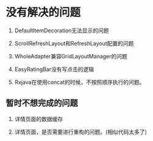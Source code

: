 # 没有解决的问题

1. DefaultItemDecoration无法显示的问题

2. ScrollRefreshLayout和RefreshLayout配置的问题

3. WholeAdapter兼容GridLayoutManager的问题

4. EasyRatingBar没有写点击的逻辑

5. Rxjava在使用concat的时候，不按照顺序执行的问题。


## 暂时不想完成的问题

1. 详情页面的数据缓存

2. 详情页面，是否需要进行重构的问题。(相似代码太多了)